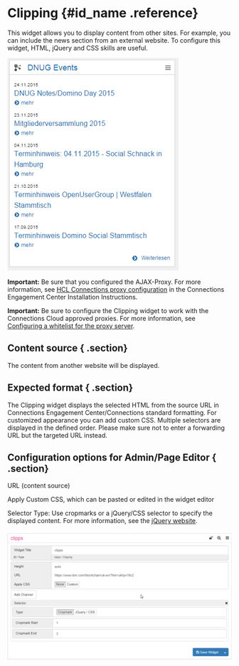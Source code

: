 # Clipping {#id_name .reference}

This widget allows you to display content from other sites. For example, you can include the news section from an external website. To configure this widget, HTML, jQuery and CSS skills are useful.

![sample clipping widget](images/image046.png)

**Important:** Be sure that you configured the AJAX-Proxy. For more information, see [HCL Connections proxy configuration](https://help.hcltechsw.com/connections/v7/connectors/icec/cec-inst-ibm-conx-proxy-config.html) in the Connections Engagement Center Installation Instructions.

**Important:** Be sure to configure the Clipping widget to work with the Connections Cloud approved proxies. For more information, see [Configuring a whitelist for the proxy server](cec-rss-cloud-configure.md).

## Content source { .section}

The content from another website will be displayed.

## Expected format { .section}

The Clipping widget displays the selected HTML from the source URL in Connections Engagement Center/Connections standard formatting. For customized appearance you can add custom CSS. Multiple selectors are displayed in the defined order. Please make sure not to enter a forwarding URL but the targeted URL instead.

## Configuration options for Admin/Page Editor { .section}

URL \(content source\)

Apply Custom CSS, which can be pasted or edited in the widget editor

Selector Type: Use cropmarks or a jQuery/CSS selector to specify the displayed content. For more information, see the [jQuery website](http://jquery.com/).

![clipping widget configuration options](images/cec-clipping-widget.png)

